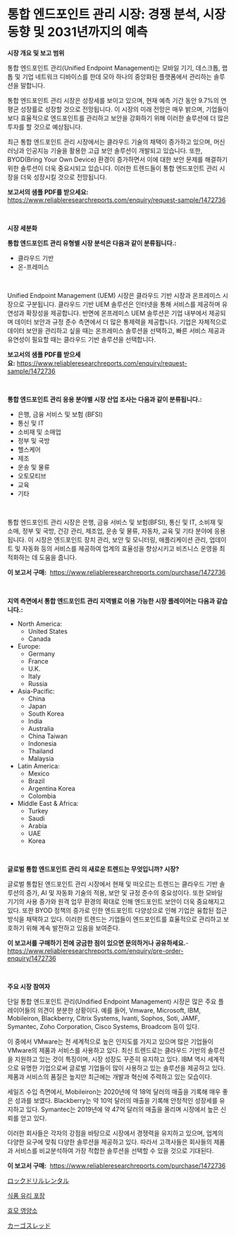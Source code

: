 <p><h1>통합 엔드포인트 관리 시장: 경쟁 분석, 시장 동향 및 2031년까지의 예측</h1></p><p><strong>시장 개요 및 보고 범위</strong></p>
<p><p>통합 엔드포인트 관리(Unified Endpoint Management)는 모바일 기기, 데스크톱, 랩톱 및 기업 네트워크 디바이스를 한데 모아 하나의 중앙화된 플랫폼에서 관리하는 솔루션을 말합니다. </p><p>통합 엔드포인트 관리 시장은 성장세를 보이고 있으며, 현재 예측 기간 동안 9.7%의 연평균 성장률로 성장할 것으로 전망됩니다. 이 시장의 미래 전망은 매우 밝으며, 기업들이 보다 효율적으로 엔드포인트를 관리하고 보안을 강화하기 위해 이러한 솔루션에 더 많은 투자를 할 것으로 예상됩니다.</p><p>최근 통합 엔드포인트 관리 시장에서는 클라우드 기술의 채택이 증가하고 있으며, 머신 러닝과 인공지능 기술을 활용한 고급 보안 솔루션이 개발되고 있습니다. 또한, BYOD(Bring Your Own Device) 환경이 증가하면서 이에 대한 보안 문제를 해결하기 위한 솔루션이 더욱 중요시되고 있습니다. 이러한 트렌드들이 통합 엔드포인트 관리 시장을 더욱 성장시킬 것으로 전망됩니다.</p></p>
<p><strong>보고서의 샘플 PDF를 받으세요:</strong> <a href="https://www.reliableresearchreports.com/enquiry/request-sample/1472736">https://www.reliableresearchreports.com/enquiry/request-sample/1472736</a></p>
<p>&nbsp;</p>
<p><strong>시장 세분화</strong></p>
<p><strong>통합 엔드포인트 관리 유형별 시장 분석은 다음과 같이 분류됩니다.:</strong></p>
<p><ul><li>클라우드 기반</li><li>온-프레미스</li></ul></p>
<p>&nbsp;</p>
<p><p>Unified Endpoint Management (UEM) 시장은 클라우드 기반 시장과 온프레미스 시장으로 구분됩니다. 클라우드 기반 UEM 솔루션은 인터넷을 통해 서비스를 제공하며 유연성과 확장성을 제공합니다. 반면에 온프레미스 UEM 솔루션은 기업 내부에서 제공되며 데이터 보안과 규정 준수 측면에서 더 많은 통제력을 제공합니다. 기업은 자체적으로 데이터 보안을 관리하고 싶을 때는 온프레미스 솔루션을 선택하고, 빠른 서비스 제공과 유연성이 필요할 때는 클라우드 기반 솔루션을 선택합니다.</p></p>
<p><strong>보고서의 샘플 PDF를 받으세요:</strong>&nbsp;<a href="https://www.reliableresearchreports.com/enquiry/request-sample/1472736">https://www.reliableresearchreports.com/enquiry/request-sample/1472736</a></p>
<p>&nbsp;</p>
<p><strong> 통합 엔드포인트 관리 응용 분야별 시장 산업 조사는 다음과 같이 분류됩니다.:</strong></p>
<p><ul><li>은행, 금융 서비스 및 보험 (BFSI)</li><li>통신 및 IT</li><li>소비재 및 소매업</li><li>정부 및 국방</li><li>헬스케어</li><li>제조</li><li>운송 및 물류</li><li>오토모티브</li><li>교육</li><li>기타</li></ul></p>
<p>&nbsp;</p>
<p><p>통합 엔드포인트 관리 시장은 은행, 금융 서비스 및 보험(BFSI), 통신 및 IT, 소비재 및 소매, 정부 및 국방, 건강 관리, 제조업, 운송 및 물류, 자동차, 교육 및 기타 분야에 응용됩니다. 이 시장은 엔드포인트 장치 관리, 보안 및 모니터링, 애플리케이션 관리, 업데이트 및 자동화 등의 서비스를 제공하여 업계의 효율성을 향상시키고 비즈니스 운영을 최적화하는 데 도움을 줍니다.</p></p>
<p><strong>이 보고서 구매:</strong>&nbsp; <a href="https://www.reliableresearchreports.com/purchase/1472736">https://www.reliableresearchreports.com/purchase/1472736</a></p>
<p>&nbsp;</p>
<p><strong>지역 측면에서 통합 엔드포인트 관리 지역별로 이용 가능한 시장 플레이어는 다음과 같습니다.:</strong></p>
<p><ul>
    <li>
        North America:
        <ul>
            <li>United States</li>
            <li>Canada</li>
        </ul>
    </li>
    <li>
        Europe:
        <ul>
            <li>Germany</li>
            <li>France</li>
            <li>U.K.</li>
            <li>Italy</li>
            <li>Russia</li>
        </ul>
    </li>
    <li>
        Asia-Pacific:
        <ul>
            <li>China</li>
            <li>Japan</li>
            <li>South Korea</li>
            <li>India</li>
            <li>Australia</li>
            <li>China Taiwan</li>
            <li>Indonesia</li>
            <li>Thailand</li>
            <li>Malaysia</li>
        </ul>
    </li>
    <li>
        Latin America:
        <ul>
            <li>Mexico</li>
            <li>Brazil</li>
            <li>Argentina Korea</li>
            <li>Colombia</li>
        </ul>
    </li>
    <li>
        Middle East & Africa:
        <ul>
            <li>Turkey</li>
            <li>Saudi</li>
            <li>Arabia</li>
            <li>UAE</li>
            <li>Korea</li>
        </ul>
    </li>
    </ul></p>
<p>&nbsp;</p>
<p><strong>글로벌 통합 엔드포인트 관리 의 새로운 트렌드는 무엇입니까? 시장?</strong></p>
<p><p>글로벌 통합된 엔드포인트 관리 시장에서 현재 및 떠오르는 트렌드는 클라우드 기반 솔루션의 증가, AI 및 자동화 기술의 적용, 보안 및 규정 준수의 중요성이다. 또한 모바일 기기의 사용 증가와 원격 업무 환경의 확대로 인해 엔드포인트 보안이 더욱 중요해지고 있다. 또한 BYOD 정책의 증가로 인한 엔드포인트 다양성으로 인해 기업은 융합된 접근 방식을 채택하고 있다. 이러한 트렌드는 기업들이 엔드포인트를 효율적으로 관리하고 보호하기 위해 계속 발전하고 있음을 보여준다.</p></p>
<p><strong>이 보고서를 구매하기 전에 궁금한 점이 있으면 문의하거나 공유하세요.</strong>- <a href="https://www.reliableresearchreports.com/enquiry/pre-order-enquiry/1472736">https://www.reliableresearchreports.com/enquiry/pre-order-enquiry/1472736</a></p>
<p>&nbsp;</p>
<p><strong>주요 시장 참여자</strong></p>
<p><p>단일 통합 엔드포인트 관리(Undified Endpoint Management) 시장은 많은 주요 플레이어들의 의견이 분분한 상황이다. 예를 들어, Vmware, Microsoft, IBM, Mobileiron, Blackberry, Citrix Systems, Ivanti, Sophos, Soti, JAMF, Symantec, Zoho Corporation, Cisco Systems, Broadcom 등이 있다.</p><p>이 중에서 VMware는 전 세계적으로 높은 인지도를 가지고 있으며 많은 기업들이 VMware의 제품과 서비스를 사용하고 있다. 최신 트렌드로는 클라우드 기반의 솔루션을 지원하고 있는 것이 특징이며, 시장 성장도 꾸준히 유지하고 있다. IBM 역시 세계적으로 유명한 기업으로써 글로벌 기업들이 많이 사용하고 있는 솔루션을 제공하고 있다. 제품과 서비스의 품질은 높지만 최근에는 개발과 혁신에 주력하고 있는 모습이다.</p><p>세일즈 수입 측면에서, Mobileiron는 2020년에 약 18억 달러의 매출을 기록해 매우 좋은 성과를 보였다. Blackberry는 약 10억 달러의 매출을 기록해 안정적인 성장세를 유지하고 있다. Symantec는 2019년에 약 47억 달러의 매출을 올리며 시장에서 높은 신뢰를 얻고 있다.</p><p>이러한 회사들은 각자의 강점을 바탕으로 시장에서 경쟁력을 유지하고 있으며, 업계의 다양한 요구에 맞춰 다양한 솔루션을 제공하고 있다. 따라서 고객사들은 회사들의 제품과 서비스를 비교분석하여 가장 적합한 솔루션을 선택할 수 있을 것으로 기대된다.</p></p>
<p><strong>이 보고서 구매:</strong>&nbsp;&nbsp;<a href="https://www.reliableresearchreports.com/purchase/1472736">https://www.reliableresearchreports.com/purchase/1472736</a></p>
<p><p><a href="https://medium.com/@pedrogers56456/%E3%83%AD%E3%83%83%E3%82%AF%E3%83%89%E3%83%AA%E3%83%AB%E3%81%AE%E3%83%AC%E3%83%B3%E3%82%BF%E3%83%AB%E5%B8%82%E5%A0%B4-%E5%B8%82%E5%A0%B4cagr-%E5%B8%82%E5%A0%B4%E3%81%AE%E3%83%88%E3%83%AC%E3%83%B3%E3%83%89-%E6%88%90%E9%95%B7%E6%88%A6%E7%95%A5%E3%81%AB%E5%AF%BE%E3%81%99%E3%82%8B%E6%B4%9E%E5%AF%9F-c019b34cf906">ロックドリルレンタル</a></p><p><a href="https://medium.com/@ethawolf/%EC%8B%9D%ED%92%88-%EC%9C%A0%EB%A6%AC-%ED%8F%AC%EC%9E%A5-%EC%8B%9C%EC%9E%A5-%EA%B2%BD%EC%9F%81-%EB%B6%84%EC%84%9D-%EC%8B%9C%EC%9E%A5-%EB%8F%99%ED%96%A5-%EB%B0%8F-2031%EB%85%84%EA%B9%8C%EC%A7%80%EC%9D%98-%EC%98%88%EC%B8%A1-c3b792e67135">식품 유리 포장</a></p><p><a href="https://medium.com/@frankfurter67567/%ED%9A%A8%EB%AA%A8-%EC%98%81%EC%96%91%EC%A0%9C-%EC%8B%9C%EC%9E%A5-%EA%B7%9C%EB%AA%A8-%EC%8B%9C%EC%9E%A5-%EC%A0%84%EB%A7%9D-%EB%B0%8F-%EC%8B%9C%EC%9E%A5-%EC%98%88%EC%B8%A1-2024%EB%85%84%EB%B6%80%ED%84%B0-2031%EB%85%84%EA%B9%8C%EC%A7%80-8386a766581b">효모 영양소</a></p><p><a href="https://medium.com/@aurelianghideanu2022/%E3%82%AB%E3%83%BC%E3%82%B4%E3%82%B9%E3%83%AC%E3%83%83%E3%83%89%E5%B8%82%E5%A0%B4%E3%81%AE%E5%88%86%E6%9E%90-2024%E5%B9%B4%E3%81%8B%E3%82%892031%E5%B9%B4%E3%81%BE%E3%81%A7%E3%81%AE%E3%82%B0%E3%83%AD%E3%83%BC%E3%83%90%E3%83%AB%E7%94%A3%E6%A5%AD%E3%81%AE%E5%B1%95%E6%9C%9B%E3%81%A8%E4%BA%88%E6%B8%AC-07bc67d1d491">カーゴスレッド</a></p></p>
